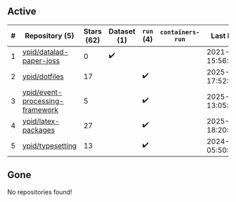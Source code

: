 ## Active
| # | Repository (5) | Stars (62) | Dataset (1) | `run` (4) | `containers-run` | Last Modified |
| --- | --- | --- | --- | --- | --- | --- |
| 1 | [ypid/datalad-paper-joss](https://github.com/ypid/datalad-paper-joss) | 0 | :heavy_check_mark: |  |  | 2021-04-10 15:56:15+00:00 |
| 2 | [ypid/dotfiles](https://github.com/ypid/dotfiles) | 17 |  | :heavy_check_mark: |  | 2025-03-30 17:52:39+00:00 |
| 3 | [ypid/event-processing-framework](https://github.com/ypid/event-processing-framework) | 5 |  | :heavy_check_mark: |  | 2025-04-27 13:05:29+00:00 |
| 4 | [ypid/latex-packages](https://github.com/ypid/latex-packages) | 27 |  | :heavy_check_mark: |  | 2025-02-25 18:20:14+00:00 |
| 5 | [ypid/typesetting](https://github.com/ypid/typesetting) | 13 |  | :heavy_check_mark: |  | 2024-06-02 05:50:25+00:00 |

## Gone
No repositories found!
